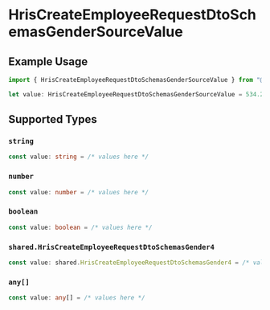 # HrisCreateEmployeeRequestDtoSchemasGenderSourceValue

## Example Usage

```typescript
import { HrisCreateEmployeeRequestDtoSchemasGenderSourceValue } from "@stackone/stackone-client-ts/sdk/models/shared";

let value: HrisCreateEmployeeRequestDtoSchemasGenderSourceValue = 534.27;
```

## Supported Types

### `string`

```typescript
const value: string = /* values here */
```

### `number`

```typescript
const value: number = /* values here */
```

### `boolean`

```typescript
const value: boolean = /* values here */
```

### `shared.HrisCreateEmployeeRequestDtoSchemasGender4`

```typescript
const value: shared.HrisCreateEmployeeRequestDtoSchemasGender4 = /* values here */
```

### `any[]`

```typescript
const value: any[] = /* values here */
```

